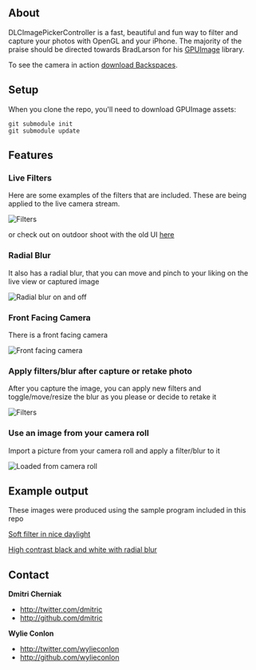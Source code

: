About
-----

DLCImagePickerController is a fast, beautiful and fun way to filter and capture your photos with OpenGL and your iPhone.
The majority of the praise should be directed towards BradLarson for his [GPUImage](https://github.com/BradLarson/GPUImage) library.

To see the camera in action [download Backspaces](http://backspac.es/download).

Setup
------

When you clone the repo, you'll need to download GPUImage assets:

```
git submodule init
git submodule update
```

Features
---------

### Live Filters
Here are some examples of the filters that are included. These are being applied to the live camera stream.

![Filters](http://i.imgur.com/rJx1l.png)

or check out on outdoor shoot with the old UI [here](http://i.imgur.com/bHNAN.png)

### Radial Blur

It also has a radial blur, that you can move and pinch to your liking on the live view or captured image

![Radial blur on and off](http://i.imgur.com/RhCcV.png)

### Front Facing Camera

There is a front facing camera

![Front facing camera](http://i.imgur.com/CqOra.png)

### Apply filters/blur after capture or retake photo

After you capture the image, you can apply new filters and toggle/move/resize the blur as you please or decide to retake it

![Filters](http://i.imgur.com/TtMMm.png)

### Use an image from your camera roll

Import a picture from your camera roll and apply a filter/blur to it

![Loaded from camera roll](http://i.imgur.com/6f2fQ.png)

Example output
---------------

These images were produced using the sample program included in this repo

[Soft filter in nice daylight](http://i.imgur.com/0OncO.jpg)

[High contrast black and white with radial blur](http://i.imgur.com/6B4iz.jpg)

Contact
--------
**Dmitri Cherniak**

+ http://twitter.com/dmitric
+ http://github.com/dmitric

**Wylie Conlon**

+ http://twitter.com/wylieconlon
+ http://github.com/wylieconlon


